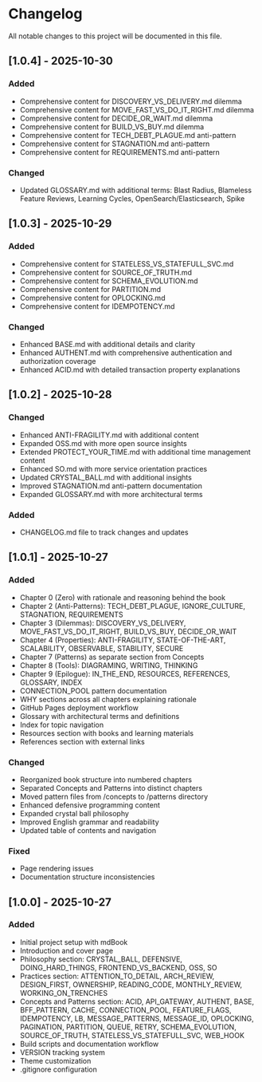 # Changelog

All notable changes to this project will be documented in this file.

## [1.0.4] - 2025-10-30

### Added
- Comprehensive content for DISCOVERY_VS_DELIVERY.md dilemma
- Comprehensive content for MOVE_FAST_VS_DO_IT_RIGHT.md dilemma
- Comprehensive content for DECIDE_OR_WAIT.md dilemma
- Comprehensive content for BUILD_VS_BUY.md dilemma
- Comprehensive content for TECH_DEBT_PLAGUE.md anti-pattern
- Comprehensive content for STAGNATION.md anti-pattern
- Comprehensive content for REQUIREMENTS.md anti-pattern

### Changed
- Updated GLOSSARY.md with additional terms: Blast Radius, Blameless Feature Reviews, Learning Cycles, OpenSearch/Elasticsearch, Spike

## [1.0.3] - 2025-10-29

### Added
- Comprehensive content for STATELESS_VS_STATEFULL_SVC.md
- Comprehensive content for SOURCE_OF_TRUTH.md
- Comprehensive content for SCHEMA_EVOLUTION.md
- Comprehensive content for PARTITION.md
- Comprehensive content for OPLOCKING.md
- Comprehensive content for IDEMPOTENCY.md

### Changed
- Enhanced BASE.md with additional details and clarity
- Enhanced AUTHENT.md with comprehensive authentication and authorization coverage
- Enhanced ACID.md with detailed transaction property explanations

## [1.0.2] - 2025-10-28

### Changed
- Enhanced ANTI-FRAGILITY.md with additional content
- Expanded OSS.md with more open source insights
- Extended PROTECT_YOUR_TIME.md with additional time management content
- Enhanced SO.md with more service orientation practices
- Updated CRYSTAL_BALL.md with additional insights
- Improved STAGNATION.md anti-pattern documentation
- Expanded GLOSSARY.md with more architectural terms

### Added

- CHANGELOG.md file to track changes and updates

## [1.0.1] - 2025-10-27

### Added
- Chapter 0 (Zero) with rationale and reasoning behind the book
- Chapter 2 (Anti-Patterns): TECH_DEBT_PLAGUE, IGNORE_CULTURE, STAGNATION, REQUIREMENTS
- Chapter 3 (Dilemmas): DISCOVERY_VS_DELIVERY, MOVE_FAST_VS_DO_IT_RIGHT, BUILD_VS_BUY, DECIDE_OR_WAIT
- Chapter 4 (Properties): ANTI-FRAGILITY, STATE-OF-THE-ART, SCALABILITY, OBSERVABLE, STABILITY, SECURE
- Chapter 7 (Patterns) as separate section from Concepts
- Chapter 8 (Tools): DIAGRAMING, WRITING, THINKING
- Chapter 9 (Epilogue): IN_THE_END, RESOURCES, REFERENCES, GLOSSARY, INDEX
- CONNECTION_POOL pattern documentation
- WHY sections across all chapters explaining rationale
- GitHub Pages deployment workflow
- Glossary with architectural terms and definitions
- Index for topic navigation
- Resources section with books and learning materials
- References section with external links

### Changed
- Reorganized book structure into numbered chapters
- Separated Concepts and Patterns into distinct chapters
- Moved pattern files from /concepts to /patterns directory
- Enhanced defensive programming content
- Expanded crystal ball philosophy
- Improved English grammar and readability
- Updated table of contents and navigation

### Fixed
- Page rendering issues
- Documentation structure inconsistencies

## [1.0.0] - 2025-10-27

### Added
- Initial project setup with mdBook
- Introduction and cover page
- Philosophy section: CRYSTAL_BALL, DEFENSIVE, DOING_HARD_THINGS, FRONTEND_VS_BACKEND, OSS, SO
- Practices section: ATTENTION_TO_DETAIL, ARCH_REVIEW, DESIGN_FIRST, OWNERSHIP, READING_CODE, MONTHLY_REVIEW, WORKING_ON_TRENCHES
- Concepts and Patterns section: ACID, API_GATEWAY, AUTHENT, BASE, BFF_PATTERN, CACHE, CONNECTION_POOL, FEATURE_FLAGS, IDEMPOTENCY, LB, MESSAGE_PATTERNS, MESSAGE_ID, OPLOCKING, PAGINATION, PARTITION, QUEUE, RETRY, SCHEMA_EVOLUTION, SOURCE_OF_TRUTH, STATELESS_VS_STATEFULL_SVC, WEB_HOOK
- Build scripts and documentation workflow
- VERSION tracking system
- Theme customization
- .gitignore configuration
